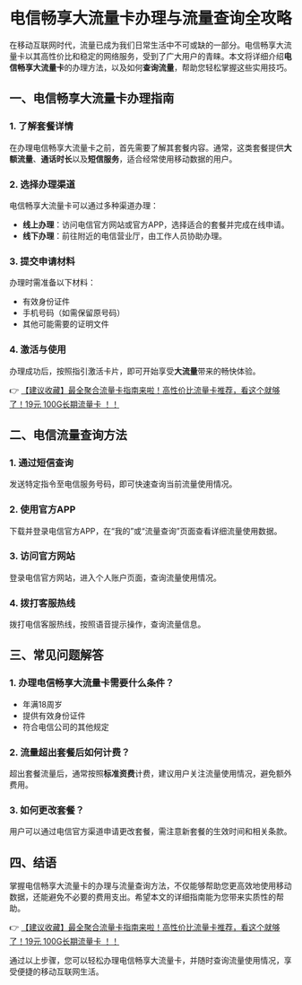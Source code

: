 # 电信畅享大流量卡办理与流量查询全攻略

在移动互联网时代，流量已成为我们日常生活中不可或缺的一部分。电信畅享大流量卡以其高性价比和稳定的网络服务，受到了广大用户的青睐。本文将详细介绍**电信畅享大流量卡**的办理方法，以及如何**查询流量**，帮助您轻松掌握这些实用技巧。

## 一、电信畅享大流量卡办理指南

### 1. 了解套餐详情
在办理电信畅享大流量卡之前，首先需要了解其套餐内容。通常，这类套餐提供**大额流量**、**通话时长**以及**短信服务**，适合经常使用移动数据的用户。

### 2. 选择办理渠道
电信畅享大流量卡可以通过多种渠道办理：
- **线上办理**：访问电信官方网站或官方APP，选择适合的套餐并完成在线申请。
- **线下办理**：前往附近的电信营业厅，由工作人员协助办理。

### 3. 提交申请材料
办理时需准备以下材料：
- 有效身份证件
- 手机号码（如需保留原号码）
- 其他可能需要的证明文件

### 4. 激活与使用
办理成功后，按照指引激活卡片，即可开始享受**大流量**带来的畅快体验。

👉 [【建议收藏】最全聚合流量卡指南来啦！高性价比流量卡推荐，看这个就够了！19元 100G长期流量卡 ！！](https://bit.ly/Liuliangka)

## 二、电信流量查询方法

### 1. 通过短信查询
发送特定指令至电信服务号码，即可快速查询当前流量使用情况。

### 2. 使用官方APP
下载并登录电信官方APP，在“我的”或“流量查询”页面查看详细流量使用数据。

### 3. 访问官方网站
登录电信官方网站，进入个人账户页面，查询流量使用情况。

### 4. 拨打客服热线
拨打电信客服热线，按照语音提示操作，查询流量信息。

## 三、常见问题解答

### 1. 办理电信畅享大流量卡需要什么条件？
- 年满18周岁
- 提供有效身份证件
- 符合电信公司的其他规定

### 2. 流量超出套餐后如何计费？
超出套餐流量后，通常按照**标准资费**计费，建议用户关注流量使用情况，避免额外费用。

### 3. 如何更改套餐？
用户可以通过电信官方渠道申请更改套餐，需注意新套餐的生效时间和相关条款。

## 四、结语

掌握电信畅享大流量卡的办理与流量查询方法，不仅能够帮助您更高效地使用移动数据，还能避免不必要的费用支出。希望本文的详细指南能为您带来实质性的帮助。

👉 [【建议收藏】最全聚合流量卡指南来啦！高性价比流量卡推荐，看这个就够了！19元 100G长期流量卡 ！！](https://bit.ly/Liuliangka)

通过以上步骤，您可以轻松办理电信畅享大流量卡，并随时查询流量使用情况，享受便捷的移动互联网生活。